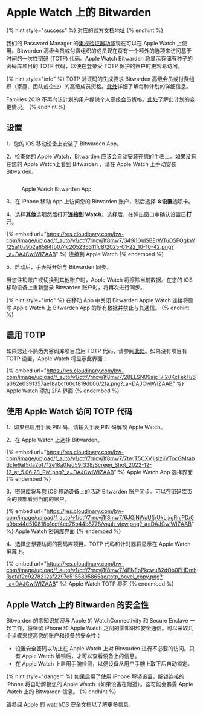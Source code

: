 # Apple Watch 上的 Bitwarden

{% hint style="success" %}
对应的[官方文档地址](https://bitwarden.com/help/apple-watch-totp/)
{% endhint %}

我们的 Password Manager 的[集成验证器功能](../your-vault/totp.md)现在可以在 Apple Watch 上使用。Bitwarden 高级会员或付费组织的成员现在将有一个额外的选项来访问基于时间的一次性密码 (TOTP) 代码。Apple Watch Bitwarden 将显示存储有种子的密码库项目的 TOTP 代码，以便在登录受 TOTP 保护的账户时更容易访问。

{% hint style="info" %}
TOTP 验证码的生成要求 Bitwarden 高级会员或付费组织（家庭、团队或企业）的高级成员资格。[此处](../plans-and-pricing/password-manager/about-bitwarden-plans.md#compare-personal-plans)详细了解每种计划的详细信息。

Families 2019 不再向该计划的用户提供个人高级会员资格。[此处](../plans-and-pricing/updates-to-bitwarden-plans-2019-2020.md)了解此计划的变更情况。
{% endhint %}

## 设置 <a href="#setup" id="setup"></a>

1、您的 iOS 移动设备上安装了 Bitwarden App。

2、检查你的 Apple Watch，Bitwarden 应该会自动安装在您的手表上。如果没有在您的 Apple Watch上看到 Bitwarden ，请在 Apple Watch 上手动安装 Bitwarden。

<div align="left"><figure><img src="https://res.cloudinary.com/bw-com/image/upload/f_auto/v1/ctf/7rncvj1f8mw7/6pWZMbYpUERAe7wPVKBANZ/eb3046159b774c207510b762947e144d/Screen_Shot_2022-12-02_at_3.53.40_PM__2_.png?_a=DAJCwlWIZAAB" alt=""><figcaption><p>Apple Watch Bitwarden App</p></figcaption></figure></div>

3、在 iPhone 移动 App 上访问您的 Bitwarden 账户，然后选择 **⚙️设置**选项卡。

4、选择**其他**选项然后打开**连接到 Watch**。选择后，在弹出窗口中确认设置已**打开**。

{% embed url="https://res.cloudinary.com/bw-com/image/upload/f_auto/v1/ctf/7rncvj1f8mw7/349i1GulSBErWTuDSFOgkW/25a10a9b2a8584fb074c205236311fc8/2025-01-22_10-10-42.png?_a=DAJCwlWIZAAB" %}
连接到 Apple Watch
{% endembed %}

5、启动后，手表将开始与 Bitwarden 同步。

当您注销账户或切换到其他账户时，Apple Watch 将擦除当前数据。在您的 iOS 移动设备上重新登录 Bitwarden 账户时，将再次进行同步。

{% hint style="info" %}
在移动 App 中关闭 Bitwarden Apple Watch 连接将删除 Apple Watch 上 Bitwarden App 的所有数据并禁止与其通信。
{% endhint %}

## 启用 TOTP <a href="#enabling-totp" id="enabling-totp"></a>

如果您还不熟悉为密码库项目启用 TOTP 代码，请参阅[此处](../your-vault/totp.md#generate-totp-codes)。如果没有项目有 TOTP 设置，Apple Watch 将显示此界面：

{% embed url="https://res.cloudinary.com/bw-com/image/upload/f_auto/v1/ctf/7rncvj1f8mw7/28ELSN09aicT7i20KcFekH/6a062e0391357ae18abcf60cf819db06/2fa.png?_a=DAJCwlWIZAAB" %}
Apple Watch 添加 2FA 界面
{% endembed %}

## 使用 Apple Watch 访问 TOTP 代码 <a href="#sing-the-apple-watch-to-access-totp-codes" id="sing-the-apple-watch-to-access-totp-codes"></a>

1、如果已启用手表 PIN 码，请输入手表 PIN 码解锁 Apple Watch。

2、在 Apple Watch 上选择 Bitwarden。

{% embed url="https://res.cloudinary.com/bw-com/image/upload/f_auto/v1/ctf/7rncvj1f8mw7/7twiT5CXV1jsizjiVTocGM/abdcfe9af5da2b1712e18a0fed59f338/Screen_Shot_2022-12-12_at_5.06.28_PM.png?_a=DAJCwlWIZAAB" %}
Apple Watch App 选择界面
{% endembed %}

3、密码库将与您 iOS 移动设备上的活动 Bitwarden 账户同步。可以在密码库页面的顶部看到当前的账户。

{% embed url="https://res.cloudinary.com/bw-com/image/upload/f_auto/v1/ctf/7rncvj1f8mw7/6JGjNWcUfjrUkLjxgRnjPD/0a9be44d510816b1edf4ec76b44b8778/vault_view.png?_a=DAJCwlWIZAAB" %}
Apple Watch 密码库界面
{% endembed %}

4、选择您想要访问的密码库项目。TOTP 代码和计时器将显示在 Apple Watch 屏幕上。

{% embed url="https://res.cloudinary.com/bw-com/image/upload/f_auto/v1/ctf/7rncvj1f8mw7/4ENEoPkcwuB2dOb0EHDmhR/efaf2e9278212af2297e5155895865ac/totp_bevel_copy.png?_a=DAJCwlWIZAAB" %}
Apple Watch TOTP 界面
{% endembed %}

## Apple Watch 上的 Bitwarden 的安全性 <a href="#bitwarden-on-the-apple-watch-security" id="bitwarden-on-the-apple-watch-security"></a>

Bitwarden 的零知识加密与 Apple 的 WatchConnectivity 和 Secure Enclave 一起工作，将保留 iPhone 和 Apple Watch 之间的零知识和安全通信。可以采取几个步骤来提高您的账户和设备的安全性：

* 设置安全密码以防止在 Apple Watch 上对 Bitwarden 进行不必要的访问。只有 Apple Watch 解锁后，才可以查看设备上的信息。
* 在 Apple Watch 上启用手腕检测，以便设备从用户手腕上取下后自动锁定。

{% hint style="danger" %}
如果启用了使用 iPhone 解锁设置，解锁连接的 iPhone 将自动解锁您的 Apple Watch（如果设备在附近）。这可能会暴露 Apple Watch 上的 Bitwarden 信息。
{% endhint %}

请参阅 [Apple 的 watchOS 安全文档](https://support.apple.com/zh-cn/guide/security/secc7d85209d/web)以了解更多信息。
